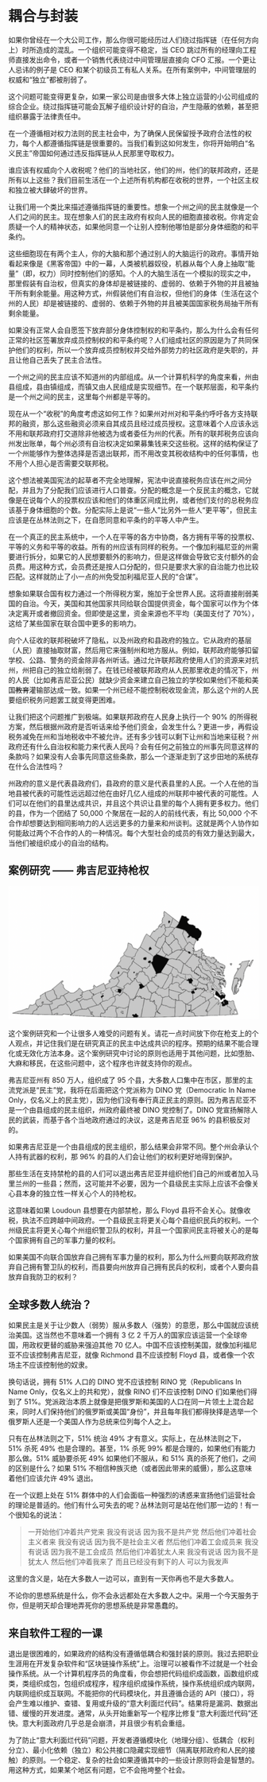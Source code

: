 # 耦合与封装

如果你曾经在一个大公司工作，那么你很可能经历过人们绕过指挥链（在任何方向上）时所造成的混乱。一个组织可能变得不稳定，当 CEO 跳过所有的经理向工程师直接发出命令，或者一个销售代表绕过中间管理层直接向 CFO 汇报。一个更让人忌讳的例子是 CEO 和某个初级员工有私人关系。在所有案例中，中间管理层的权威和“独立”都被削弱了。

这个问题可能变得更复杂，如果一家公司是由很多大体上独立运营的小公司组成的综合企业。绕过指挥链可能会瓦解子组织设计好的自治，产生隐蔽的依赖，甚至把组织暴露于法律责任中。

在一个遵循相对权力法则的民主社会中，为了确保人民保留授予政府合法性的权力，每个人都遵循指挥链是很重要的。当我们看到这如何发生，你将开始明白“名义民主”帝国如何通过违反指挥链从人民那里夺取权力。

谁应该有权威向个人收税呢？他们的当地社区，他们的州，他们的联邦政府，还是所有以上这些？我们目前生活在一个上述所有机构都在收税的世界，一个社区主权和独立被大肆破坏的世界。

让我们用一个类比来描述遵循指挥链的重要性。想象一个州之间的民主就像是一个人们之间的民主。现在想象人们的民主政府有权向人民的细胞直接收税。你肯定会质疑一个人的精神状态，如果他同意一个让别人控制他哪怕是部分身体细胞的和平条约。

这些细胞现在有两个主人，你的大脑和那个通过别人的大脑运行的政府。事情开始看起来像是《黑客帝国》中的一幕，人类被机器奴役，机器从每个人身上抽取“能量”（即，权力）同时控制他们的感知。个人的大脑生活在一个模拟的现实之中，那里假装有自治权，但真实的身体却是被链接的、虚弱的、依赖于外物的并且被抽干所有剩余能量。用这种方式，州假装他们有自治权，但他们的身体（生活在这个州的人民）却是被链接的、虚弱的、依赖于外物的并且被美国国家税务局抽干所有剩余能量。

如果没有正常人会自愿签下放弃部分身体控制权的和平条约，那么为什么会有任何正常的社区签署放弃成员控制权的和平条约呢？人们组成社区的原因是为了共同保护他们的权利，所以一个放弃成员控制权并交给外部势力的社区政府是失职的，并且让他自己丢失了民主合法性。

一个州之间的民主应该不知道州的内部组成。从一个计算机科学的角度来看，州由县组成，县由镇组成，而镇又由人民组成是实现细节。在一个联邦层面，和平条约是一个州之间的民主，这里每个州都是平等的。

现在从一个“收税”的角度考虑这如何工作？如果州对州对和平条约呼吁各方支持联邦的融资，那么这些融资必须来自其成员且经过成员授权。这意味着个人应该永远不用和联邦政府打交道除非他被选为或者委任为州的代表。所有的联邦税务应该向州发出账单，每个州必须有自治权决定如果募集钱来交这些税。这样的结构保证了一个州能够作为整体选择是否退出联邦，而不用改变其税收结构中的任何事情，也不用个人担心是否需要交联邦税。

这个想法被美国宪法的起草者不完全地理解，宪法中说直接税务应该在州之间分配，并且为了分配我们应该进行人口普查。分配的概念是一个反民主的概念，它就像是在说每个人的投票权应该和他们的体重区间成比例，或者他们支付的总税务应该基于身体细胞的个数。分配实际上是说“一些人”比另外一些人“更平等”，但民主应该是在丛林法则之下，在自愿同意和平条约的平等人中产生。

在一个真正的民主系统中，一个人在平等的各方中协商，各方拥有平等的投票权、平等的义务和平等的收益。所有的州应该有同样的税务。一个像加利福尼亚的州需要进行拆分，如果它的人民想要额外的影响力，但是这样做会导致它支付额外的会员费。用这种方式，会员费还是按人口分配的，但只是要求大家的自治能力也比较匹配。这样就防止了小一点的州免受加利福尼亚人民的“合谋”。

想象如果联合国有权力通过一个所得税方案，施加于全世界人民。这将直接削弱美国的自治。今天，美国和其他国家共同给联合国提供资金，每个国家可以作为个体决定离开或者撤回资金。但即使是这里，资金来源也不平均（美国支付了 70%），这给了某些国家在联合国中更多的影响力。

向个人征收的联邦税破坏了隐私，以及州政府和县政府的独立。它从政府的基层（人民）直接抽取财富，然后用它来强制州和地方服从。例如，联邦政府能够扣留学校、公路、警务的资金除非各州听话。通过允许联邦政府使用人们的资源来对抗州，州把自己的独立给削弱了。在钱已经被联邦政府从人民那里收走的情况下，州的人民（比如弗吉尼亚公民）就缺少资金来建立自己独立的学校如果他们不能和美国~~教育~~灌输部达成一致。如果一个州已经不能控制税收现金流，那么这个州的人民要组织税务问题罢工就变得更困难。

让我们把这个问题推广到极端。如果联邦政府在人民身上执行一个 90% 的所得税方案，然后根据州政府是否听话来给予他们资金，会发生什么？更进一步，再假设税务减免在州和当地税收中不被允许。还有多少钱可以剩下让州和当地来征税？州政府还有什么自治权和能力来代表人民吗？会有任何之前独立的州事先同意这样的条款吗？如果没有人会事先同意这些条款，那么一个逐渐走到了这步田地的系统存在什么合法性吗？

州政府的意义是代表县政府们，县政府的意义是代表县里的人民。一个人在他的当地县被代表的可能性远远超过他在由好几亿人组成的州联邦中被代表的可能性。人们可以在他们的县里达成共识，并且这个共识让县里的每个人拥有更多权力。他们的县，作为一个团结了 50,000 个聚居在一起的人的前线代表，有比 50,000 个不合作却想要达到相同影响力的人远远更多的力量来和州谈判。这就是两个人协作如何能敌过两个不合作的人的一种情况。每个大型社会的成员的有效力量达到最大，当他们被组织成小的自治的结构。

## 案例研究 —— 弗吉尼亚持枪权

![](_media/05_Coupling_and_Encapsulation_gun_rights.png)

这个案例研究和一个让很多人难受的问题有关。请花一点时间放下你在枪支上的个人观点，并记住我们是在研究真正的民主中达成共识的程序。预期的结果不能合理化或无效化方法本身。这个案例研究中讨论的原则也适用于其他问题，比如堕胎、大麻和移民，在这些问题中，这个程序也许就支持你的观点。

弗吉尼亚州有 850 万人，组织成了 95 个县，大多数人口集中在市区，那里的主流党派是“民主”党，我将在后面把这个党派称为 DINO 党（Democratic In Name Only，仅名义上的民主党），因为他们没有奉行真正民主的原则。因为弗吉尼亚不是一个由县组成的民主组织，州政府最终被 DINO 党控制了。DINO 党宣扬解除人民的武装，而基于各个当地政府通过的决议，这是弗吉尼亚 96% 的县积极反对的。

如果弗吉尼亚是一个由县组成的民主组织，那么结果会非常不同。整个州会承认个人持有武器的权利，那 96% 的县的人们会让他们的权利更好地得到保护。

那些生活在支持禁枪的县的人们可以退出弗吉尼亚并组织他们自己的州或者加入马里兰州的一些县；然而，这可能并不必要，因为一个县级民主实际上应该不会像关心县本身的独立性一样关心个人的持枪权。

这意味着如果 Loudoun 县想要在内部禁枪，那么 Floyd 县将不会关心。就像收税，执法不应跨越中间政府。一个县级民主将更关心每个县组织民兵的权利。一个州级民主将更关心每个州组织警卫队的权利，并且一个国家间民主将被关心的是每个国家拥有自己的军事力量的权利。

如果美国不向联合国放弃自己拥有军事力量的权利，那么为什么州要向联邦政府放弃自己拥有警卫队的权利，而县要向州放弃自己拥有民兵的权利，或者个人要向县放弃自我防卫的权利？

## 全球多数人统治？

如果民主是关于让少数人（弱势）服从多数人（强势）的意愿，那么中国就应该统治美国。这当然也不意味着一个拥有 3 亿 2 千万人的国家应该运营一个全球帝国，用政权更替的威胁来强迫其他 70 亿人。中国不应该控制美国，就像加利福尼亚不应该控制弗吉尼亚，就像 Richmond 县不应该控制 Floyd 县，或者像一个农场主不应该控制他的奴隶。

换句话说，拥有 51% 人口的 DINO 党不应该控制 RINO 党（Republicans In Name Only，仅名义上的共和党），就像 RINO 们不应该控制 DINO 们如果他们得到了 51%。党派政治本质上就像是把俄罗斯和美国的人口在同一片领土上混合起来，同时人们保持他们的俄罗斯或美国“身份”，并且每年我们都得抉择是选举一个俄罗斯人还是一个美国人作为总统来位列每个人之上。

只有在丛林法则之下，51% 统治 49% 才有意义。实际上，在丛林法则之下，51% 杀死 49% 也是合理的。甚至，1% 杀死 99% 都是合理的，如果他们有能力那么做。51% 威胁要杀死 49% 如果他们不服从，和 51% 真的杀死了他们，之间的区别是什么？如果 51% 不相信种族灭绝（或者因此带来的威慑），那么这意味着他们应该允许 49% 退出。

在一个议题上处在 51% 群体中的人们会面临一种强烈的诱惑来宣扬他们运营社会的理论是普适的。他们有什么可失去的呢？丛林法则可是站在他们那一边的！有一个很知名的说法：

> 一开始他们冲着共产党来
> 我没有说话
> 因为我不是共产党
> 然后他们冲着社会主义者来
> 我没有说话
> 因为我不是社会主义者
> 然后他们冲着工会成员来
> 我没有说话
> 因为我不是工会成员
> 然后他们冲着犹太人来
> 我没有说话
> 因为我不是犹太人
> 然后他们冲着我来了
> 而且已经没有剩下的人
> 可以为我发声

这里的含义是，站在大多数人一边可以，直到有一天你再也不是大多数人。

不论你的思想系统是什么，你不会永远都处在大多数人之中。采用一个今天服务于你，但是明天却合理地弄死你的思想系统是非常愚蠢的。

## 来自软件工程的一课

退出是很困难的，如果政府的结构没有遵循低耦合和强封装的原则。我过去把职业生涯用在开发复杂软件和“区块链操作系统”上。治理可以被看作不过就是一个社会操作系统。从一个计算机程序员的角度看，你会想把代码组织成函数，函数组织成类，类组织成包，包组织成程序，程序组织成操作系统，操作系统组织成内联网，内联网组织成互联网。不能把你的代码模块化，并且遵循合适的 API（接口），将会产生难以维护、查错、复用或升级的“意大利面烂代码”。结果将是漏洞、数据出错、缓慢的开发进度。通常，从头开始重新写一个程序比修复“意大利面烂代码”还快。意大利面政府几乎总是会崩溃，并且很少有机会重组。

为了防止“意大利面烂代码”问题，开发者遵循模块化（地理分组）、低耦合（权利分立）、最小化依赖（独立）和公共接口隐藏实现细节（隔离联邦政府和人民的接触）的原则。一个稳定、复杂的社会如果遵循其中的一些设计原则将会是智慧的。用这种方式，如果某个地区有问题，它不会拖垮整个社会。


